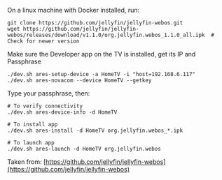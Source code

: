 On a linux machine with Docker installed, run:
```
git clone https://github.com/jellyfin/jellyfin-webos.git
wget https://github.com/jellyfin/jellyfin-webos/releases/download/v1.1.0/org.jellyfin.webos_1.1.0_all.ipk  # Check for newer version
```

Make sure the Developer app on the TV is installed, get its IP and Passphrase
```
./dev.sh ares-setup-device -a HomeTV -i "host=192.168.6.117"
./dev.sh ares-novacom --device HomeTV --getkey
```
Type your passphrase, then:
```
# To verify connectivity
./dev.sh ares-device-info -d HomeTV

# To install app
./dev.sh ares-install -d HomeTV org.jellyfin.webos_*.ipk

# To launch app
./dev.sh ares-launch -d HomeTV org.jellyfin.webos
```

Taken from: [https://github.com/jellyfin/jellyfin-webos](https://github.com/jellyfin/jellyfin-webos)
